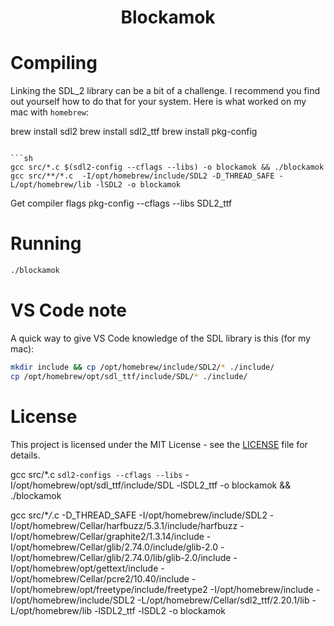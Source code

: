 <h1 align="center">Blockamok</h1>

# Compiling

Linking the SDL_2 library can be a bit of a challenge. I recommend you find out yourself how to do that for your system. Here is what worked on my mac with `homebrew`:

brew install sdl2
brew install sdl2_ttf
brew install pkg-config

````

```sh
gcc src/*.c $(sdl2-config --cflags --libs) -o blockamok && ./blockamok
gcc src/**/*.c  -I/opt/homebrew/include/SDL2 -D_THREAD_SAFE -L/opt/homebrew/lib -lSDL2 -o blockamok
````

Get compiler flags pkg-config --cflags --libs SDL2_ttf

# Running

```sh
./blockamok
```

# VS Code note

A quick way to give VS Code knowledge of the SDL library is this (for my mac):

```sh
mkdir include && cp /opt/homebrew/include/SDL2/* ./include/
cp /opt/homebrew/opt/sdl_ttf/include/SDL/* ./include/
```

# License

This project is licensed under the MIT License - see the [LICENSE](LICENSE) file for details.

gcc src/\*.c `sdl2-configs --cflags --libs` -I/opt/homebrew/opt/sdl_ttf/include/SDL -lSDL2_ttf -o blockamok && ./blockamok

gcc src/\*_/_.c -D_THREAD_SAFE -I/opt/homebrew/include/SDL2 -I/opt/homebrew/Cellar/harfbuzz/5.3.1/include/harfbuzz -I/opt/homebrew/Cellar/graphite2/1.3.14/include -I/opt/homebrew/Cellar/glib/2.74.0/include/glib-2.0 -I/opt/homebrew/Cellar/glib/2.74.0/lib/glib-2.0/include -I/opt/homebrew/opt/gettext/include -I/opt/homebrew/Cellar/pcre2/10.40/include -I/opt/homebrew/opt/freetype/include/freetype2 -I/opt/homebrew/include -I/opt/homebrew/include/SDL2 -L/opt/homebrew/Cellar/sdl2_ttf/2.20.1/lib -L/opt/homebrew/lib -lSDL2_ttf -lSDL2 -o blockamok
